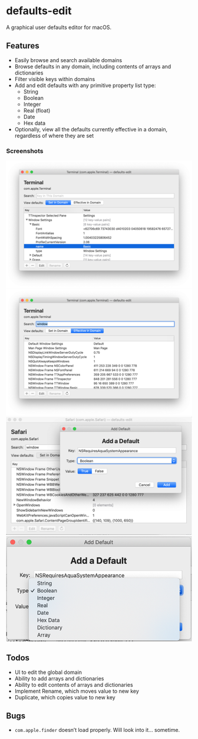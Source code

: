 # defaults-edit
A graphical user defaults editor for macOS.

## Features
- Easily browse and search available domains
- Browse defaults in any domain, including contents of arrays and dictionaries
- Filter visible keys within domains
- Add and edit defaults with any primitive property list type:
  - String
  - Boolean
  - Integer
  - Real (float)
  - Date
  - Hex data
- Optionally, view all the defaults currently effective in a domain, regardless of where they are set

### Screenshots
![Viewing a nested dictionary](Screenshots/1.png)
![Defaults effective in domain, with filtering](Screenshots/2.png)
![Adding a default](Screenshots/3.png)
![Available property list types](Screenshots/4.png)

## Todos
- UI to edit the global domain
- Ability to add arrays and dictionaries
- Ability to edit contents of arrays and dictionaries
- Implement Rename, which moves value to new key
- Duplicate, which copies value to new key

## Bugs
- `com.apple.finder` doesn’t load properly. Will look into it… sometime.
